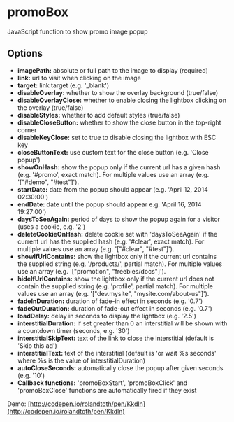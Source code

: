 promoBox
========

JavaScript function to show promo image popup

Options
-----------

* **imagePath:** absolute or full path to the image to display (required)
* **link:** url to visit when clicking on the image
* **target:** link target (e.g. '_blank')
* **disableOverlay:** whether to show the overlay background (true/false)
* **disableOverlayClose:** whether to enable closing the lightbox clicking on the overlay (true/false)
* **disableStyles:** whether to add default styles (true/false)
* **disableCloseButton:** whether to show the close button in the top-right corner
* **disableKeyClose:** set to true to disable closing the lightbox with ESC key
* **closeButtonText:** use custom text for the close button (e.g. 'Close popup')
* **showOnHash:** show the popup only if the current url has a given hash (e.g. '#promo', exact match). For multiple values use an array (e.g. '["#demo", "#test"]').
* **startDate:** date from the popup should appear (e.g. 'April 12, 2014 02:30:00')
* **endDate:** date until the popup should appear e.g.  'April 16, 2014 19:27:00')
* **daysToSeeAgain:** period of days to show the popup again for a visitor (uses a cookie, e.g. '2')
* **deleteCookieOnHash:** delete cookie set with 'daysToSeeAgain' if the current url has the supplied hash (e.g. '#clear', exact match). For multiple values use an array (e.g. '["#clear", "#test"]').
* **showIfUrlContains:** show the lightbox only if the current url contains the supplied string (e.g. '/products/', partial match). For multiple values use an array (e.g. '["promotion", "freebies/docs"]').
* **hideIfUrlContains:** show the lightbox only if the current url does not contain the supplied string (e.g. 'profile', partial match). For multiple values use an array (e.g. '["dev.mysite", "mysite.com/about-us"]').
* **fadeInDuration:** duration of fade-in effect in seconds (e.g. '0.7')
* **fadeOutDuration:** duration of fade-out effect in seconds (e.g. '0.7')
* **loadDelay:** delay in seconds to display the lightbox (e.g. '2.5')
* **interstitialDuration:** if set greater than 0 an interstitial will be shown with a countdown timer (seconds, e.g. '30')
* **interstitialSkipText:** text of the link to close the interstitial (default is 'Skip this ad')
* **interstitialText:** text of the interstitial (default is 'or wait %s seconds' where %s is the value of interstitialDuration)
* **autoCloseSeconds:** automatically close the popup after given seconds (e.g. '10')
* **Callback functions:** 'promoBoxStart', 'promoBoxClick' and 'promoBoxClose' functions are automatically fired if they exist

Demo: [http://codepen.io/rolandtoth/pen/Kkdln](http://codepen.io/rolandtoth/pen/Kkdln)
